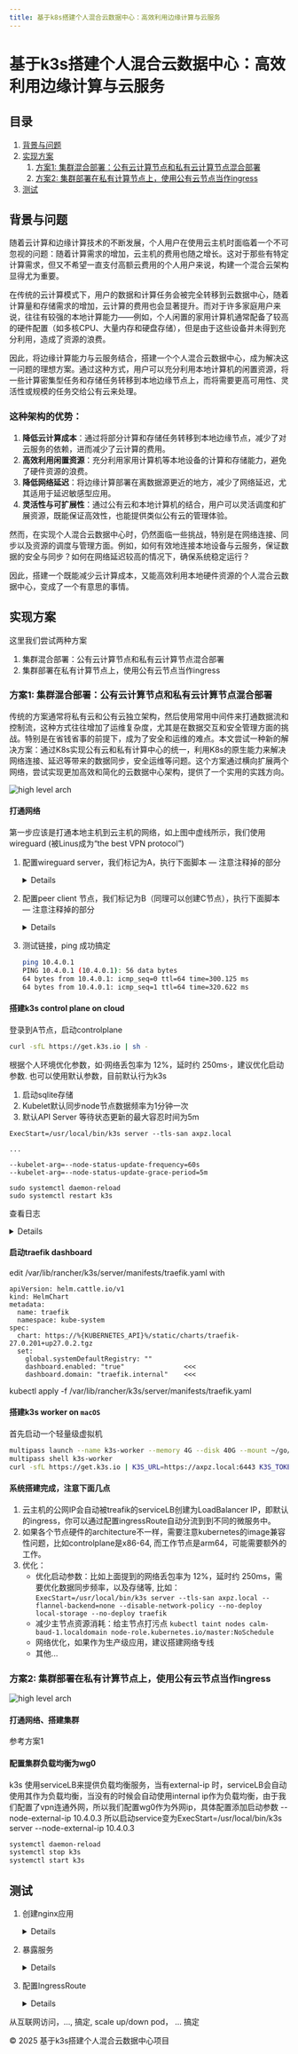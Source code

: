 ```yaml
---
title: 基于k8s搭建个人混合云数据中心：高效利用边缘计算与云服务
---
```


<!-- Header Section -->
# 基于k3s搭建个人混合云数据中心：高效利用边缘计算与云服务

<!-- Navigation Bar -->
## 目录
1. [背景与问题](#背景与问题)
2. [实现方案](#实现方案)
   1. [方案1: 集群混合部署：公有云计算节点和私有云计算节点混合部署](#方案1-集群混合部署公有云计算节点和私有云计算节点混合部署)
   2. [方案2: 集群部署在私有计算节点上，使用公有云节点当作ingress](#方案2-集群部署在私有计算节点上使用公有云节点当作ingress)
3. [测试](#测试)

<!-- Main Content Section -->
## 背景与问题
随着云计算和边缘计算技术的不断发展，个人用户在使用云主机时面临着一个不可忽视的问题：随着计算需求的增加，云主机的费用也随之增长。这对于那些有特定计算需求，但又不希望一直支付高额云费用的个人用户来说，构建一个混合云架构显得尤为重要。

在传统的云计算模式下，用户的数据和计算任务会被完全转移到云数据中心，随着计算量和存储需求的增加，云计算的费用也会显著提升。而对于许多家庭用户来说，往往有较强的本地计算能力——例如，个人闲置的家用计算机通常配备了较高的硬件配置（如多核CPU、大量内存和硬盘存储），但是由于这些设备并未得到充分利用，造成了资源的浪费。

因此，将边缘计算能力与云服务结合，搭建一个个人混合云数据中心，成为解决这一问题的理想方案。通过这种方式，用户可以充分利用本地计算机的闲置资源，将一些计算密集型任务和存储任务转移到本地边缘节点上，而将需要更高可用性、灵活性或规模的任务交给公有云来处理。

### 这种架构的优势：
1. **降低云计算成本**：通过将部分计算和存储任务转移到本地边缘节点，减少了对云服务的依赖，进而减少了云计算的费用。
2. **高效利用闲置资源**：充分利用家用计算机等本地设备的计算和存储能力，避免了硬件资源的浪费。
3. **降低网络延迟**：将边缘计算部署在离数据源更近的地方，减少了网络延迟，尤其适用于延迟敏感型应用。
4. **灵活性与可扩展性**：通过公有云和本地计算机的结合，用户可以灵活调度和扩展资源，既能保证高效性，也能提供类似公有云的管理体验。

然而，在实现个人混合云数据中心时，仍然面临一些挑战，特别是在网络连接、同步以及资源的调度与管理方面。例如，如何有效地连接本地设备与云服务，保证数据的安全与同步？如何在网络延迟较高的情况下，确保系统稳定运行？

因此，搭建一个既能减少云计算成本，又能高效利用本地硬件资源的个人混合云数据中心，变成了一个有意思的事情。

## 实现方案
这里我们尝试两种方案
1. 集群混合部署：公有云计算节点和私有云计算节点混合部署  
2. 集群部署在私有计算节点上，使用公有云节点当作ingress

### 方案1: 集群混合部署：公有云计算节点和私有云计算节点混合部署 
传统的方案通常将私有云和公有云独立架构，然后使用常用中间件来打通数据流和控制流，这种方式往往增加了运维复杂度，尤其是在数据交互和安全管理方面的挑战。特别是在省钱省事的前提下，成为了安全和运维的难点。本文尝试一种新的解决方案：通过K8s实现公有云和私有计算中心的统一，利用K8s的原生能力来解决网络连接、延迟等带来的数据同步，安全运维等问题。这个方案通过横向扩展两个网络，尝试实现更加高效和简化的云数据中心架构，提供了一个实用的实践方向。 

![high level arch](high-level-arch-hybrid-cluster.png)

#### 打通网络
第一步应该是打通本地主机到云主机的网络，如上图中虚线所示，我们使用wireguard (被Linus成为“the best VPN protocol”)

1. 配置wireguard server，我们标记为A，执行下面脚本 — 注意注释掉的部分

    <details>

    ```bash
    #!/bin/bash

    # wireguard server A
    mkdir -p /wireguard
    cd /wireguard
    wg genkey | tee server_A_private_key | wg pubkey > server_A_public_key

    if [ ! -f /wireguard/client_B_public_key ]; then
        echo "file client public key does not exist"
        exit 1
    fi

    cat <<EOF > /wireguard/wg0.conf
    [Interface]
    PrivateKey = `cat /wireguard/server_A_private_key` # private key of server A
    Address = 10.4.0.1/24      # virtual server IP of A node
    ListenPort = 51820
    SaveConfig = true

    [Peer]
    PublicKey = `cat /wireguard/client_B_public_key`
    AllowedIPs = 10.4.0.2/32   # virtual IP of B node
    EOF

    cp /wireguard/wg0.conf /etc/wireguard/wg0.conf

    sudo wg-quick up wg0
    #sudo systemctl enable wg-quick@wg0

    #sudo ufw allow 51820/udp
    #sudo ufw enable

    #希望 B 设备通过 A 访问 Internet 或其他网络资源，你需要在 A 上配置 IP 转发
    # 启用 IP 转发
    #echo 1 | sudo tee /proc/sys/net/ipv4/ip_forward

    # 修改 sysctl 配置以保持设置
    #sudo sysctl -w net.ipv4.ip_forward=1
    #sudo sysctl -p
    #
    #sudo iptables -t nat -A POSTROUTING -o eth0 -j MASQUERADE
    #sudo iptables-save
    ```

    </details>

2. 配置peer client 节点，我们标记为B（同理可以创建C节点），执行下面脚本 — 注意注释掉的部分

    <details>

    ```bash
    #!/bin/bash

    # wireguard client B
    mkdir -p /wireguard
    cd /wireguard
    wg genkey | tee client_B_private_key | wg pubkey > client_B_public_key

    if [ ! -f /wireguard/server_A_public_key ]; then
        echo "file server public key does not exist"
        exit 1
    fi

    cat <<EOF > /etc/wireguard/wg0.conf
    [Interface]
    PrivateKey = `cat /wireguard/client_B_private_key` # private key of B
    Address = 10.4.0.2/32      # virtual server IP of B

    [Peer]
    PublicKey = `cat /wireguard/server_A_public_key`
    Endpoint = 74.121.149.207:51820 # public IP and listening port
    AllowedIPs = 10.4.0.0/24   # virtual IP of B node
    PersistentKeepalive = 25
    EOF

    cp /wireguard/wg0.conf /etc/wireguard/wg0.conf

    sudo wg-quick up wg0
    #sudo systemctl enable wg-quick@wg0 # start on system on
    ```

    </details>

3. 测试链接，ping 成功搞定

    ```bash
    ping 10.4.0.1
    PING 10.4.0.1 (10.4.0.1): 56 data bytes
    64 bytes from 10.4.0.1: icmp_seq=0 ttl=64 time=300.125 ms
    64 bytes from 10.4.0.1: icmp_seq=1 ttl=64 time=320.622 ms
    ```

#### 搭建k3s control plane on cloud
登录到A节点，启动controlplane
```bash
curl -sfL https://get.k3s.io | sh -
```
根据个人环境优化参数，如·网络丢包率为 12%，延时约 250ms·，建议优化启动参数.
也可以使用默认参数，目前默认行为k3s
1. 启动sqlite存储  
2. Kubelet默认同步node节点数据频率为1分钟一次
3. 默认API Server 等待状态更新的最大容忍时间为5m
```/etc/systemd/system/k3s.service
ExecStart=/usr/local/bin/k3s server --tls-san axpz.local

...

--kubelet-arg=--node-status-update-frequency=60s
--kubelet-arg=--node-status-update-grace-period=5m
```
```
sudo systemctl daemon-reload
sudo systemctl restart k3s
```
查看日志
    
<details>
    
```bash  
# 使用以下命令来过滤 K3s 日志中的 Node Token 和 TLS-SAN 信息
# journalctl -u k3s | grep 'node token\|tls-san'

Jan 07 15:30:36 calm-baud-1.localdomain k3s[3094620]: time="2025-01-07T15:30:36Z" level=info msg="Server node token is available at /var/lib/rancher/k3s/server/token"
Jan 07 15:30:36 calm-baud-1.localdomain k3s[3094620]: time="2025-01-07T15:30:36Z" level=info msg="Agent node token is available at /var/lib/rancher/k3s/server/agent-token"
Jan 07 15:30:47 calm-baud-1.localdomain k3s[3094779]: time="2025-01-07T15:30:47Z" level=info msg="Server node token is available at /var/lib/rancher/k3s/server/token"
Jan 07 15:30:47 calm-baud-1.localdomain k3s[3094779]: time="2025-01-07T15:30:47Z" level=info msg="Agent node token is available at /var/lib/rancher/k3s/server/agent-token"
Jan 07 15:30:54 calm-baud-1.localdomain k3s[3094779]: I0107 15:30:54.121292 3094779 kube.go:636] List of node(calm-baud-1.localdomain) annotations: map[string]string{"alpha.kubernetes.io/provided-node-ip":"74.121.149.207", "flannel.alpha.coreos.com/backend-data":"{\"VNI\":1,\"VtepMAC\":\"3e:a5:8d:f1:50:b4\"}", "flannel.alpha.coreos.com/backend-type":"vxlan", "flannel.alpha.coreos.com/kube-subnet-manager":"true", "flannel.alpha.coreos.com/public-ip":"74.121.149.207", "k3s.io/hostname":"calm-baud-1.localdomain", "k3s.io/internal-ip":"74.121.149.207", "k3s.io/node-args":"[\"server\",\"--tls-san\",\"axpz.local\"]", "k3s.io/node-config-hash":"EW5CHGDY6WQFH5IMOMMGEEEOFXADTGZZPMW5RZGHVQBJ3QHTZUHA====", "k3s.io/node-env":"{}", "node.alpha.kubernetes.io/ttl":"0", "volumes.kubernetes.io/controller-managed-attach-detach":"true"}
```

</details>

#### 启动traefik dashboard
edit /var/lib/rancher/k3s/server/manifests/traefik.yaml with
```
apiVersion: helm.cattle.io/v1
kind: HelmChart
metadata:
  name: traefik
  namespace: kube-system
spec:
  chart: https://%{KUBERNETES_API}%/static/charts/traefik-27.0.201+up27.0.2.tgz
  set:
    global.systemDefaultRegistry: ""
    dashboard.enabled: "true"               <<<
    dashboard.domain: "traefik.internal"    <<<
```
kubectl apply -f /var/lib/rancher/k3s/server/manifests/traefik.yaml

#### 搭建k3s worker on `macOS`
首先启动一个轻量级虚拟机
```bash
multipass launch --name k3s-worker --memory 4G --disk 40G --mount ~/go/src/github.com:/mnt/github.com
multipass shell k3s-worker
curl -sfL https://get.k3s.io | K3S_URL=https://axpz.local:6443 K3S_TOKEN=K10...d0eb56c9 sh -
```

#### 系统搭建完成，注意下面几点

1. 云主机的公网IP会自动被treafik的serviceLB创建为LoadBalancer IP，即默认的ingress，你可以通过配置ingressRoute自动分流到到不同的微服务中。
2. 如果各个节点硬件的architecture不一样，需要注意kubernetes的image兼容性问题，比如controlplane是x86-64, 而工作节点是arm64，可能需要额外的工作。
3. 优化： 
    - 优化启动参数：比如上面提到的网络丢包率为 12%，延时约 250ms，需要优化数据同步频率，以及存储等, 比如：`ExecStart=/usr/local/bin/k3s server --tls-san axpz.local --flannel-backend=none --disable-network-policy --no-deploy local-storage --no-deploy traefik`
    - 减少主节点资源消耗：给主节点打污点 `kubectl taint nodes calm-baud-1.localdomain node-role.kubernetes.io/master:NoSchedule`
    - 网络优化，如果作为生产级应用，建议搭建网络专线
    - 其他...

### 方案2: 集群部署在私有计算节点上，使用公有云节点当作ingress

![high level arch](high-level-arch-private-cluster.png)

#### 打通网络、搭建集群

参考方案1 

#### 配置集群负载均衡为wg0

k3s 使用serviceLB来提供负载均衡服务，当有external-ip 时，serviceLB会自动使用其作为负载均衡，当没有的时候会自动使用internal ip作为负载均衡，由于我们配置了vpn连通外网，所以我们配置wg0作为外网ip，具体配置添加启动参数
--node-external-ip 10.4.0.3
所以启动service变为ExecStart=/usr/local/bin/k3s server --node-external-ip 10.4.0.3
```bash
systemctl daemon-reload
systemctl stop k3s
systemctl start k3s
```

## 测试

1. 创建nginx应用
    <details>

    ``` yaml
    apiVersion: apps/v1 
    kind: Deployment 
    metadata:
    name: nginx-deployment
    namespace: default
    spec:
    replicas: 1
    selector:
        matchLabels:
        app: nginx
    template:
        metadata:
        labels:
            app: nginx
        spec:
        containers:
        - name: nginx
            image: nginx:latest
            ports:
            - containerPort: 80
    ---
    apiVersion: apps/v1
    kind: Deployment
    metadata:
    name: nginx-deployment2
    namespace: default
    spec:
    replicas: 1
    selector:
        matchLabels:
        app: nginx2
    template:
        metadata:
        labels:
            app: nginx2
        spec:
        containers:
        - name: nginx
            image: nginx:latest
            ports:
            - containerPort: 80
    ```

    </details>
    

2. 暴露服务
    <details>

    ``` yaml
    apiVersion: v1
    kind: Service
    metadata:
    name: nginx-service
    namespace: default
    spec:
    selector:
        app: nginx
    ports:
        - protocol: TCP
        port: 80
        targetPort: 80
    # 这个服务类型可以改成 ClusterIP 或者 NodePort
    type: ClusterIP
    ```

    </details>

3. 配置IngressRoute
    <details>

    ``` yaml
    apiVersion: traefik.containo.us/v1alpha1
    kind: IngressRoute
    metadata:
    name: nginx-ingressroute
    namespace: default
    spec:
    entryPoints:
        - web   # 确保 Traefik 配置了 `web` entry point
    routes:
        - match: Host(`k3s.local`)  # 使用你自己的域名，或者可以用外部 IP
        kind: Rule
        services:
            - name: nginx-service
            port: 80
        - match: Host(`k3s.local`) && PathPrefix(`/n2`)
        kind: Rule
        services:
            - name: nginx-service2
            port: 80
    ```
    </details>

从互联网访问，..., 搞定, scale up/down pod， ... 搞定

<!-- Footer Section -->
<div class="footer">
    <p>© 2025 基于k3s搭建个人混合云数据中心项目</p>
</div>

